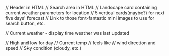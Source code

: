 // Header in HTML
// Search area in HTML
// Landscape card containing current weather parameters for location
// 5 vertical cards(maybe?) for next five days' forecast
// Link to those font-fantastic mini images to use for search button, etc.

// Current weather - display time weather was last updated

//  High and low for day
//  Current temp
// feels like
// wind direction and speed
// Sky condition (cloudy, etc.)



